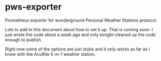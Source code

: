# pws-exporter
Prometheus exporter for wunderground Personal Weather Stations protocol

Lots to add to this document about how to set it up.   That is coming soon.  I just wrote the code about a week ago and only tonight cleaned up the code enough to publish.

Right now some of the options are  just stubs and it only works as far as I know with the AcuRite 5-in-1 weather station.  

